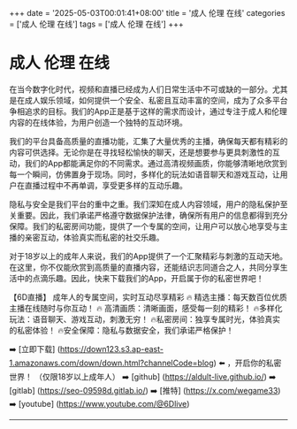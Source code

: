 +++
date = '2025-05-03T00:01:41+08:00'
title = '成人 伦理 在线'
categories = ['成人 伦理 在线']
tags = ['成人 伦理 在线']
+++

# 成人 伦理 在线

在当今数字化时代，视频和直播已经成为人们日常生活中不可或缺的一部分。尤其是在成人娱乐领域，如何提供一个安全、私密且互动丰富的空间，成为了众多平台争相追求的目标。我们的App正是基于这样的需求而设计，通过专注于成人和伦理内容的在线体验，为用户创造一个独特的互动环境。

我们的平台具备高质量的直播功能，汇集了大量优秀的主播，确保每天都有精彩的内容可供选择。无论你是在寻找轻松愉快的聊天，还是想要参与更具刺激性的互动，我们的App都能满足你的不同需求。通过高清视频画质，你能够清晰地欣赏到每一个瞬间，仿佛置身于现场。同时，多样化的玩法如语音聊天和游戏互动，让用户在直播过程中不再单调，享受更多样的互动乐趣。

隐私与安全是我们平台的重中之重。我们深知在成人内容领域，用户的隐私保护至关重要。因此，我们承诺严格遵守数据保护法律，确保所有用户的信息都得到充分保障。我们的私密房间功能，提供了一个专属的空间，让用户可以放心地享受与主播的亲密互动，体验真实而私密的社交乐趣。

对于18岁以上的成年人来说，我们的App提供了一个汇聚精彩与刺激的互动天地。在这里，你不仅能欣赏到高质量的直播内容，还能结识志同道合之人，共同分享生活中的点滴乐趣。因此，快来下载我们的App，开启属于你的私密世界吧！

【6D直播】
成年人的专属空间，实时互动尽享精彩
🔥 精选主播：每天数百位优质主播在线随时与你互动！
🔥 高清画质：清晰画面，感受每一刻的精彩！
🔥多样化玩法：语音聊天、游戏互动，刺激无穷！
🔥私密房间：独享专属时光，体验真实的私密体验！
🔥安全保障：隐私与数据安全，我们承诺严格保护！

➡️ [立即下载] (https://down123.s3.ap-east-1.amazonaws.com/down/down.html?channelCode=blog) ⬅️ ，开启你的私密世界！
（仅限18岁以上成年人）
➡️ [github] (https://aldult-live.github.io/)
➡️ [gitlab] (https://seo-09598d.gitlab.io/)
➡️ [推特] (https://x.com/wegame33)
➡️ [youtube] (https://www.youtube.com/@6Dlive)

---

